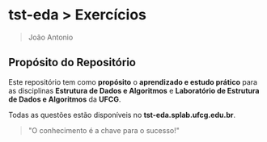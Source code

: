 # tst-eda > Exercícios

> João Antonio

## Propósito do Repositório

Este repositório tem como **propósito** o **aprendizado e estudo prático** para as disciplinas **Estrutura de Dados e Algoritmos** e **Laboratório de Estrutura de Dados e Algoritmos** da **UFCG**.

Todas as questões estão disponíveis no **tst-eda.splab.ufcg.edu.br**.

> "O conhecimento é a chave para o sucesso!"
